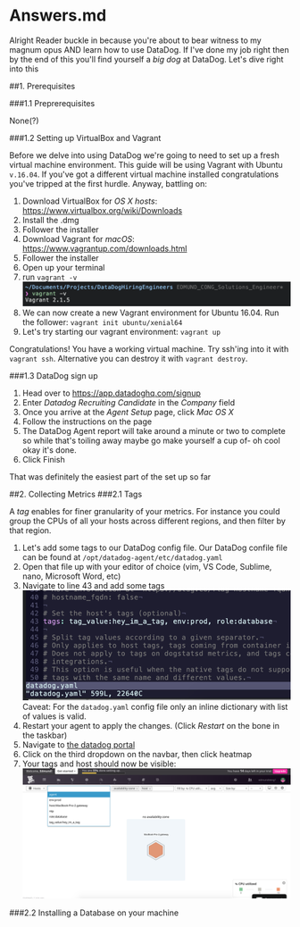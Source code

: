 # Answers.md

Alright Reader buckle in because you're about to bear witness to my magnum opus AND learn how to use DataDog. If I've done my job right then by the end of this you'll find yourself a *big dog* at DataDog. Let's dive right into this


##1. Prerequisites 

###1.1 Preprerequisites

None(?)

###1.2 Setting up VirtualBox and Vagrant

Before we delve into using DataDog we're going to need to set up a fresh virtual machine environment. This guide will be using Vagrant with Ubuntu `v.16.04`. If you've got a different virtual machine installed congratulations you've tripped at the first hurdle. Anyway, battling on:


1. Download VirtualBox for *OS X hosts*: https://www.virtualbox.org/wiki/Downloads
2. Install the .dmg
3. Follower the installer
4. Download Vagrant for *macOS*: https://www.vagrantup.com/downloads.html
5. Follower the installer
6. Open up your terminal
7. run `vagrant -v` 
![Oh WOW! it's such a shame that you're looking at the alt text field for this image. This image was really something special. Too bad you can't see it. I mean really just eat your heart out. What an image. What. an. image.](media/vagrantVersion.png)
8. We can now create a new Vagrant environment for Ubuntu 16.04. Run the follower: `vagrant init ubuntu/xenial64`
9. Let's try starting our vagrant environment: `vagrant up`

Congratulations! You have a working virtual machine. Try ssh'ing into it with `vagrant ssh`. Alternative you can destroy it with `vagrant destroy`.

###1.3 DataDog sign up

1. Head over to https://app.datadoghq.com/signup
2. Enter *Datadog Recruiting Candidate* in the *Company* field
3. Once you arrive at the *Agent Setup* page, click *Mac OS X*
4. Follow the instructions on the page
5. The DataDog Agent report will take around a minute or two to complete so while that's toiling away maybe go make yourself a cup of- oh cool okay it's done.
6. Click Finish

That was definitely the easiest part of the set up so far

##2. Collecting Metrics 
###2.1 Tags

A *tag* enables for finer granularity of your metrics. For instance you could group the CPUs of all your hosts across different regions, and then filter by that region.

1. Let's add some tags to our DataDog config file. Our DataDog confile file can be found at `/opt/datadog-agent/etc/datadog.yaml`
2. Open that file up with your editor of choice (vim, VS Code, Sublime, nano, Microsoft Word, etc)
3. Navigate to line 43 and add some tags<br>![datadog tags](media/dataDogTags.png)Caveat: For the `datadog.yaml` config file only an inline dictionary with list of values is valid.
4. Restart your agent to apply the changes. (Click *Restart* on the bone in the taskbar)
5. Navigate to [the datadog portal](https://app.datadoghq.com/)
6. Click on the third dropdown on the navbar, then click heatmap
7. Your tags and host should now be visible:<br>![tags and host](media/tagsAndHost.png)

###2.2 Installing a Database on your machine

